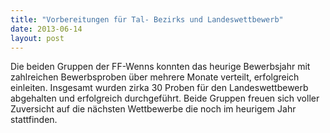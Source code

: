 ```yaml
---
title: "Vorbereitungen für Tal- Bezirks und Landeswettbewerb"
date: 2013-06-14
layout: post
---
```


Die beiden Gruppen der FF-Wenns konnten das heurige Bewerbsjahr mit zahlreichen Bewerbsproben über mehrere Monate verteilt, erfolgreich einleiten. Insgesamt wurden zirka 30 Proben für den Landeswettbewerb abgehalten und erfolgreich durchgeführt. Beide Gruppen freuen sich voller Zuversicht auf die nächsten Wettbewerbe die noch im heurigem Jahr stattfinden.